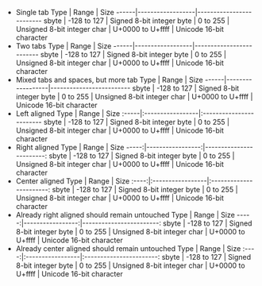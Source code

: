 * Single tab
	Type  | Range            | Size
	------|------------------|-------------------------
	sbyte | -128 to 127      | Signed 8-bit integer
	byte  | 0 to 255         | Unsigned 8-bit integer
	char  | U+0000 to U+ffff | Unicode 16-bit character
* Two tabs
		Type  | Range            | Size
		------|------------------|-------------------------
		sbyte | -128 to 127      | Signed 8-bit integer
		byte  | 0 to 255         | Unsigned 8-bit integer
		char  | U+0000 to U+ffff | Unicode 16-bit character
* Mixed tabs and spaces, but more tab
	Type  | Range            | Size
	------|------------------|-------------------------
	sbyte | -128 to 127      | Signed 8-bit integer
	byte  | 0 to 255         | Unsigned 8-bit integer
	char  | U+0000 to U+ffff | Unicode 16-bit character
* Left aligned
	Type  | Range            | Size
	:-----|:-----------------|:------------------------
	sbyte | -128 to 127      | Signed 8-bit integer
	byte  | 0 to 255         | Unsigned 8-bit integer
	char  | U+0000 to U+ffff | Unicode 16-bit character
* Right aligned
	 Type |            Range |                     Size
	-----:|-----------------:|------------------------:
	sbyte |      -128 to 127 |     Signed 8-bit integer
	 byte |         0 to 255 |   Unsigned 8-bit integer
	 char | U+0000 to U+ffff | Unicode 16-bit character
* Center aligned
	 Type | Range            |           Size
	:----:|:-----------------|:-----------------------:
	sbyte | -128 to 127      |   Signed 8-bit integer
	 byte | 0 to 255         |  Unsigned 8-bit integer
	 char | U+0000 to U+ffff | Unicode 16-bit character
* Already right aligned should remain untouched
	 Type |            Range |                     Size
	-----:|-----------------:|------------------------:
	sbyte |      -128 to 127 |     Signed 8-bit integer
	 byte |         0 to 255 |   Unsigned 8-bit integer
	 char | U+0000 to U+ffff | Unicode 16-bit character
* Already center aligned should remain untouched
	 Type | Range            |           Size
	:----:|:-----------------|:-----------------------:
	sbyte | -128 to 127      |   Signed 8-bit integer
	 byte | 0 to 255         |  Unsigned 8-bit integer
	 char | U+0000 to U+ffff | Unicode 16-bit character